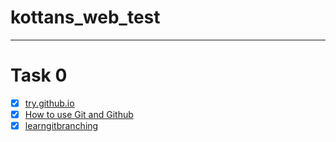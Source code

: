 # kottans_web_test
- - - -
# Task 0
-[x] [try.github.io](https://github.com/West0ne/kottans_web_test/blob/master/task_0/%D0%97%D0%BD%D1%96%D0%BC%D0%BE%D0%BA%20%D0%B5%D0%BA%D1%80%D0%B0%D0%BD%D0%B0%202017-01-15%20%D0%BE%2012.25.24.png)
-[x] [How to use Git and Github](https://github.com/West0ne/kottans_web_test/blob/master/task_0/git.png)
-[x] [learngitbranching](https://github.com/West0ne/kottans_web_test/blob/master/task_0/git.png)
